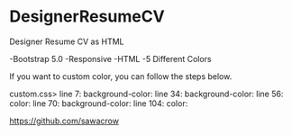 # DesignerResumeCV
Designer Resume CV as HTML

-Bootstrap 5.0
-Responsive
-HTML
-5 Different Colors




If you want to custom color, you can follow the steps below.

custom.css>
line 7: background-color:
line 34: background-color:
line 56: color:
line 70: background-color:
line 104: color:


https://github.com/sawacrow

